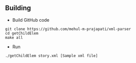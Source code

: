 ## Building

- Build GitHub code
```
git clone https://github.com/mehul-m-prajapati/xml-parser
cd getChildElem
make all
```

- Run
```
./getChildElem story.xml [Sample xml file]
```

